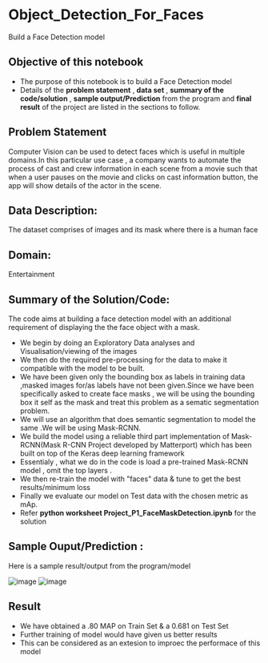 # Object_Detection_For_Faces
Build a Face Detection model 


## Objective of this notebook
- The purpose of this notebook is to build a Face Detection model 
- Details of the **problem statement**  , **data set** ,  **summary of the code/solution**  , **sample output/Prediction** from the program and **final result** of the project are listed in the sections to follow.

## Problem Statement 
Computer Vision can be used to detect faces which is useful in multiple domains.In this particular use case , a company wants to automate the process of cast and crew information in each scene from a movie such that when a user pauses on the movie and clicks on cast information button, the app will show details of the actor in the scene.


## Data Description:
The dataset comprises of images and its mask where there is a human face

## Domain:
  Entertainment

## Summary of the Solution/Code:
The code aims at building a face detection model with an additional requirement of displaying the the face object with a mask.
- We begin by doing an Exploratory Data analyses and Visualisation/viewing of the images 
- We then do the required pre-processing for the data to make it compatible with the model to be built.
- We have been given only the bounding box as labels in training data ,masked images for/as labels have not been given.Since we have been specifically asked to create   face masks , we will be using the bounding box it self as the mask and treat this problem as a sematic segmentation problem.
- We will use an algorithm that does semantic segmentation to model the same .We will be using Mask-RCNN.
- We build the model using a reliable third part implementation of Mask-RCNN(Mask R-CNN Project developed by Matterport) which has been built on top of the Keras deep learning framework
- Essentialy , what we do in the code is load a pre-trained Mask-RCNN model , omit the top layers . 
- We then re-train the model with "faces" data & tune to get the best results/minimum loss
- Finally we evaluate our model on Test data with the chosen metric as mAp.
- Refer **python worksheet  Project_P1_FaceMaskDetection.ipynb** for the solution

## Sample Ouput/Prediction :
Here is a sample result/output from the program/model 

![image](https://user-images.githubusercontent.com/68383273/191735599-d115c8f4-ccf3-4458-bf31-95b052ef4262.png)
![image](https://user-images.githubusercontent.com/68383273/191736008-b66da155-c404-499c-ab10-bd1cf2860f35.png)


## Result
- We have obtained a .80 MAP on Train Set & a 0.681 on Test Set
- Further training of model would have given us better results 
- This can be considered as an extesion to improec the performace of this model
